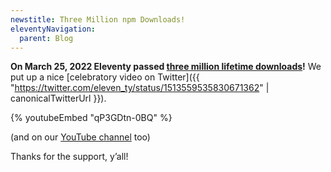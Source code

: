 ```yaml
---
newstitle: Three Million npm Downloads!
eleventyNavigation:
  parent: Blog
---
```

**On March 25, 2022 Eleventy passed [three million lifetime downloads](https://npm-stat.com/charts.html?package=%4011ty%2Feleventy&from=2018-01-01&to=2022-03-25)!** We put up a nice [celebratory video on Twitter]({{ "https://twitter.com/eleven_ty/status/1513559535830671362" | canonicalTwitterUrl }}).

{% youtubeEmbed "qP3GDtn-0BQ" %}

(and on our [YouTube channel](https://www.youtube.com/watch?v=qP3GDtn-0BQ) too)

Thanks for the support, y’all!
